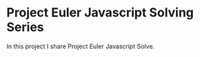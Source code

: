 # Project Euler Javascript Solving Series

In this project I share Project Euler Javascript Solve. 
